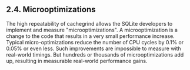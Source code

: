 ## 2\.4\. Microoptimizations



The high repeatability of cachegrind allows the SQLite developers to
implement and measure "microoptimizations". A microoptimization is
a change to the code that results in a very small performance increase.
Typical micro\-optimizations reduce the number of CPU cycles by 0\.1% or
0\.05% or even less. Such improvements are impossible to measure with
real\-world timings. But hundreds or thousands of microoptimizations
add up, resulting in measurable real\-world performance gains.



